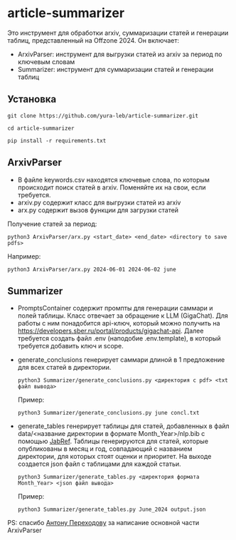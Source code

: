 # article-summarizer

Это инструмент для обработки arxiv, суммаризации статей и генерации таблиц, представленный на Offzone 2024. 
Он включает:
* ArxivParser: инструмент для выгрузки статей из arxiv за период по ключевым словам
* Summarizer: инструмент для суммаризации статей и генерации таблиц

## Установка

`git clone https://github.com/yura-leb/article-summarizer.git`

`cd article-summarizer`

`pip install -r requirements.txt`

## ArxivParser

* В файле keywords.csv находятся ключевые слова, по которым происходит поиск статей в arxiv. Поменяйте их на свои, если требуется.
* arxiv.py содержит класс для выгрузки статей из arxiv
* arx.py содержит вызов функции для загрузки статей

Получение статей за период:

`python3 ArxivParser/arx.py <start_date> <end_date> <directory to save pdfs>`

Например:

`python3 ArxivParser/arx.py 2024-06-01 2024-06-02 june`

## Summarizer

* PromptsContainer содержит промпты для генерации саммари и полей таблицы. Класс отвечает за обращение к LLM (GigaChat). Для работы с ним понадобится api-ключ, который можно получить на https://developers.sber.ru/portal/products/gigachat-api.
  Далее требуется создать файл .env (наподобие .env.template), в который требуется добавить ключ и scope.
  
* generate_conclusions генерирует саммари длиной в 1 предложение для всех статей в директории.
  
  `python3 Summarizer/generate_conclusions.py <директория с pdf> <txt файл вывода>`

  Пример:

  `python3 Summarizer/generate_conclusions.py june concl.txt`

* generate_tables генерирует таблицы для статей, добавленных в файл data/<название директории в формате Month_Year>/nlp.bib с помощью [JabRef](https://www.jabref.org). Таблицы генерируются для статей, которые опубликованы в месяц и год, совпадающий с названием директории, для которых стоят оценки и приоритет. На выходе создается json файл с таблицами для каждой статьи.
  
  `python3 Summarizer/generate_tables.py <директория формата Month_Year> <json файл вывода>`

  Пример:

  `python3 Summarizer/generate_tables.py June_2024 output.json`





PS: спасибо [Антону Переходову](https://github.com/PerekhodovAnton) за написание основной части ArxivParser
